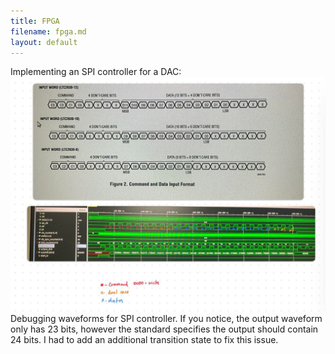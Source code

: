 ```yaml
---
title: FPGA
filename: fpga.md
layout: default
---
```


Implementing an SPI controller for a DAC:
![spi_debug](/photos/spi_debug.jpg)
Debugging waveforms for SPI controller. If you notice, the output waveform only has 23 bits, however the standard specifies the output
should contain 24 bits. I had to add an additional transition state to fix this issue.